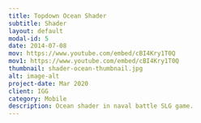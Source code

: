 ```yaml
---
title: Topdown Ocean Shader
subtitle: Shader
layout: default
modal-id: 5
date: 2014-07-08
mov: https://www.youtube.com/embed/cBI4Kry1T0Q
mov1: https://www.youtube.com/embed/cBI4Kry1T0Q
thumbnail: shader-ocean-thumbnail.jpg
alt: image-alt
project-date: Mar 2020 
client: IGG
category: Mobile
description: Ocean shader in naval battle SLG game.
---
```

